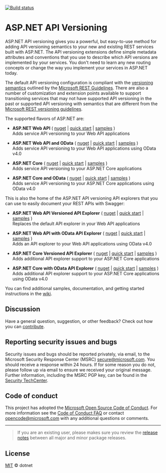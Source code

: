 [![Build status](https://microsoft.visualstudio.com/OS/_apis/build/status/aspnet.api.versioning/Release)](https://microsoft.visualstudio.com/OS/_build/latest?definitionId=25025 "Build status")

# ASP.NET API Versioning

ASP.NET API versioning gives you a powerful, but easy-to-use method for adding API versioning semantics to your new and existing REST services built with ASP.NET. The API versioning extensions define simple metadata attributes and conventions that you use to describe which API versions are implemented by your services. You don't need to learn any new routing concepts or change the way you implement your services in ASP.NET today.

The default API versioning configuration is compliant with the [versioning semantics](https://github.com/Microsoft/api-guidelines/blob/master/Guidelines.md#12-versioning) outlined by the [Microsoft REST Guidelines](https://github.com/Microsoft/api-guidelines). There are also a number of customization and extension points available to support transitioning services that may not have supported API versioning in the past or supported API versioning with semantics that are different from the [Microsoft REST versioning guidelines](https://github.com/Microsoft/api-guidelines/blob/master/Guidelines.md#12-versioning).

The supported flavors of ASP.NET are:

* **ASP.NET Web API** (
  [nuget](https://www.nuget.org/packages/Microsoft.AspNet.WebApi.Versioning) |
  [quick start](../../wiki/New-Services-Quick-Start#aspnet-web-api) |
  [samples](../../tree/master/samples/webapi) )
  <br>Adds service API versioning to your Web API applications<br>

* **ASP.NET Web API and OData** (
  [nuget](https://www.nuget.org/packages/Microsoft.AspNet.OData.Versioning) |
  [quick start](../../wiki/New-Services-Quick-Start#aspnet-web-api-with-odata-v40) |
  [samples](../../tree/master/samples/webapi) )
  <br>Adds service API versioning to your Web API applications using OData v4.0<br>

* **ASP.NET Core** (
  [nuget](https://www.nuget.org/packages/Microsoft.AspNetCore.Mvc.Versioning) |
  [quick start](../../wiki/New-Services-Quick-Start#aspnet-core) |
  [samples](../../tree/master/samples/aspnetcore) )
  <br>Adds service API versioning to your ASP.NET Core applications<br>
  
* **ASP.NET Core and OData** (
  [nuget](https://www.nuget.org/packages/Microsoft.AspNetCore.OData.Versioning) |
  [quick start](../../wiki/New-Services-Quick-Start#aspnet-core-with-odata-v40) |
  [samples](../../tree/master/samples/aspnetcore) )
  <br>Adds service API versioning to your ASP.NET Core applications using OData v4.0

This is also the home of the ASP.NET API versioning API explorers that you can use to easily document your REST APIs with Swagger:

* **ASP.NET Web API Versioned API Explorer** (
  [nuget](https://www.nuget.org/packages/Microsoft.AspNet.WebApi.Versioning.ApiExplorer) |
  [quick start](../../wiki/API-Documentation#aspnet-web-api) |
  [samples](../../tree/master/samples/webapi/SwaggerWebApiSample) )
  <br> Replaces the default API explorer in your Web API applications<br>

* **ASP.NET Web API with OData API Explorer** (
  [nuget](https://www.nuget.org/packages/Microsoft.AspNet.OData.Versioning.ApiExplorer) |
  [quick start](../../wiki/API-Documentation#aspnet-web-api-with-odata) |
  [samples](../../tree/master/samples/webapi/SwaggerODataWebApiSample) )
  <br>Adds an API explorer to your Web API applications using OData v4.0<br>

* **ASP.NET Core Versioned API Explorer** (
  [nuget](https://www.nuget.org/packages/Microsoft.AspNetCore.Mvc.Versioning.ApiExplorer) |
  [quick start](../../wiki/API-Documentation#aspnet-core) |
  [samples](../../tree/master/samples/aspnetcore/SwaggerSample) )
  <br>Adds additional API explorer support to your ASP.NET Core applications<br> 

* **ASP.NET Core with OData API Explorer** (
  [nuget](https://www.nuget.org/packages/Microsoft.AspNetCore.OData.Versioning.ApiExplorer) |
  [quick start](../../wiki/API-Documentation#aspnet-core-with-odata) |
  [samples](../../tree/master/samples/aspnetcore/SwaggerODataSample) )
  <br>Adds additional API explorer support to your ASP.NET Core applications using OData v4.0

You can find additional samples, documentation, and getting started instructions in the [wiki](../../wiki).

## Discussion

Have a general question, suggestion, or other feedback? Check out how you can [contribute](CONTRIBUTING.md).

## Reporting security issues and bugs

Security issues and bugs should be reported privately, via email, to the Microsoft Security Response Center (MSRC) [secure@microsoft.com](mailto:secure@microsoft.com). You should receive a response within 24 hours. If for some reason you do not, please follow up via email to ensure we received your original message. Further information, including the MSRC PGP key, can be found in the [Security TechCenter](https://technet.microsoft.com/en-us/security/ff852094.aspx).

## Code of conduct

This project has adopted the [Microsoft Open Source Code of Conduct](https://opensource.microsoft.com/codeofconduct/).  For more information see the [Code of Conduct FAQ](https://opensource.microsoft.com/codeofconduct/faq/) or contact [opencode@microsoft.com](mailto:opencode@microsoft.com) with any additional questions or comments.

----
> If you are an existing user, please makes sure you review the [release notes](../../releases) between all major and minor package releases.

## License
[MIT](./LICENSE.txt) © dotnet

